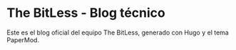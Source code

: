 # The BitLess - Blog técnico

Este es el blog oficial del equipo The BitLess, generado con Hugo y el tema PaperMod.